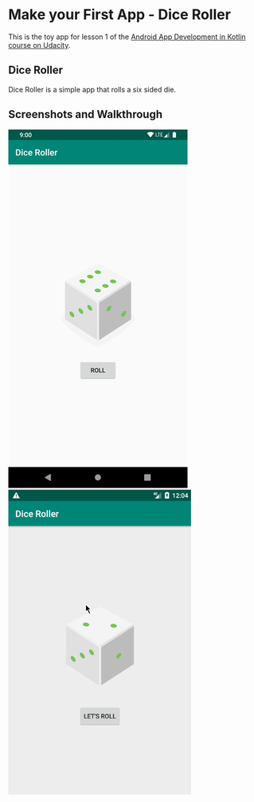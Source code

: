# Make your First App - Dice Roller 

This is the toy app for lesson 1 of the [Android App Development in Kotlin course on Udacity](https://www.udacity.com/course/developing-android-apps-with-kotlin--ud9012).

## Dice Roller

Dice Roller is a simple app that rolls a six sided die.


## Screenshots and Walkthrough

![Screenshot1](screenshots/screen0.png) 
![Walkthrough](screenshots/diceRoller.gif) 


